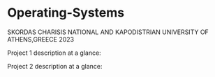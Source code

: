 # Operating-Systems

SKORDAS CHARISIS
NATIONAL AND KAPODISTRIAN UNIVERSITY OF ATHENS,GREECE
2023


Project 1 description at a glance:

Project 2 description at a glance:
